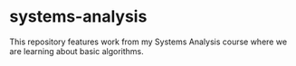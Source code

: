 # systems-analysis
This repository features work from my Systems Analysis course where we are learning about basic algorithms.
